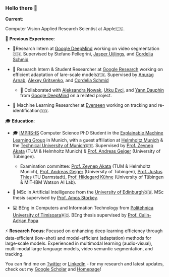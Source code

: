 ### Hello there 👋
**Current**:

Computer Vision Applied Research Scientist at Apple🇪🇸.


💼 **Previous Experience**:
 - 🔬Research Intern at [Google DeepMind](https://deepmind.google/) working on video segmentation🇨🇭. Supervised by Stefano Pellegrini, [Jasper Uijlings](https://scholar.google.it/citations?user=jInmtEkAAAAJ&hl=en), and [Cordelia Schmid](https://scholar.google.com/citations?user=IvqCXP4AAAAJ&hl=en)

- 🔬 Research Intern & Student Researcher at [Google Research](https://research.google/teams/perception/) working on efficient adaptation of lare-scale models🇫🇷. Supervised by [Anurag Arnab](https://scholar.google.com/citations?user=l2FS2_IAAAAJ&hl=en), [Alexey Gritsenko](https://scholar.google.nl/citations?user=zTy9cUwAAAAJ&hl=en), and [Cordelia Schmid](https://scholar.google.com/citations?user=IvqCXP4AAAAJ&hl=en)
  - 🤝 Collaborated with [Aleksandra Nowak](https://scholar.google.com/citations?user=2A-eZhQAAAAJ&hl=pl), [Utku Evci](https://scholar.google.com/citations?user=8yGMMwcAAAAJ&hl=en), and [Yann Dauphin](https://scholar.google.com/citations?user=XSforroAAAAJ&hl=en) from [Google DeepMind](https://deepmind.google/) on a related project.

 - 🔬 Machine Learning Researcher at [Everseen](https://everseen.com/) working on tracking and re-identification🇷🇴.

🎓 **Education**: 
- 🎓 [IMPRS-IS](https://imprs.is.mpg.de/) Computer Science PhD Student in the [Explainable Machine Learning Group](https://www.eml-unitue.de/) in Munich, with a guest 
 affiliation at [Helmholtz Munich](https://www.helmholtz-munich.de/en) & the [Technical University of Munich](https://www.tum.de/en/)🇩🇪. Supervised by [Prof. Zeynep Akata](https://scholar.google.com/citations?user=jQl9RtkAAAAJ&hl=en) (TUM & Helmholtz Munich) & [Prof. Andreas Geiger](https://scholar.google.ca/citations?user=SrVnrPcAAAAJ&hl=en) (University of Tübingen).
  - Examination committee: [Prof. Zeynep Akata](https://scholar.google.com/citations?user=jQl9RtkAAAAJ&hl=en) (TUM & Helmholtz Munich), [Prof. Andreas Geiger](https://scholar.google.ca/citations?user=SrVnrPcAAAAJ&hl=en) (University of Tübingen), [Prof. Justus Thies](https://scholar.google.de/citations?user=4vpQvuwAAAAJ&hl=de) (TU Darmstadt), [Prof. Hildegard Kühne](https://scholar.google.com/citations?user=pxhCcH0AAAAJ) (University of Tübingen & MIT-IBM Watson AI Lab).
    

 - 🤖 MSc in Artificial Intelligence from the [University of Edinburgh](https://www.ed.ac.uk/)🇬🇧. MSc thesis supervised by [Prof. Amos Storkey](https://scholar.google.com/citations?user=3Rlc8EAAAAAJ&hl=en).
 
 
 - 💻 BEng in Computers and Information Technology from [Politehnica University of Timisoara](https://www.upt.ro/Universitatea-Politehnica-Timisoara_en.html)🇷🇴. BEng thesis supervised by [Prof. Calin-Adrian Popa](https://scholar.google.ro/citations?user=U6prQIkAAAAJ&hl=en)

⚡ **Research Focus**:
Focused on enhancing deep learning efficiency through data-efficient (low-shot) and model-efficient (adaptation) methods for large-scale models. Experienced in multimodal learning (audio-visual), multi-modal large language models, video semantic segmentation, and tracking.

You can find me on [Twitter](https://twitter.com/MerceaOtniel) or [LinkedIn](https://www.linkedin.com/in/otniel-bogdan-mercea-76b742125/) - for my research and latest updates, check out my [Google Scholar](https://scholar.google.com/citations?user=eSPY7nMAAAAJ&hl=en) and [Homepage](https://merceaotniel.github.io/)!
